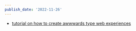 ```yaml
---
publish_date: '2022-11-26'
---
```

- [tutorial on how to create awwwards type web experiences](https://0xca0a.gumroad.com/l/B4N4N4S?s=08#cta)
